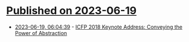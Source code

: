 # [Published on 2023-06-19](index.md)

* [2023-06-19, 06:04:39](https://lobste.rs/s/a3r5at/icfp_2018_keynote_address_conveying) - [ICFP 2018 Keynote Address: Conveying the Power of Abstraction](https://www.youtube.com/watch?v=PvSpyhm6TUU)
